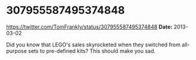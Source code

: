 # 307955587495374848
https://twitter.com/TomFrankly/status/307955587495374848
**Date:** 2013-03-02

Did you know that LEGO's sales skyrocketed when they switched from all-purpose sets to pre-defined kits? This should make you sad.
